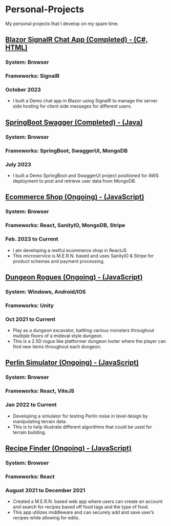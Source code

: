 # Personal-Projects
 My personal projects that I develop on my spare time. 

## [Blazor SignalR Chat App (Completed) - (C#, HTML)](https://github.com/tgraha09/BlazorChatSignalRCore)
### System: Browser
### Frameworks: SignalR 
### October 2023
* I built a Demo chat app in Blazor using SignalR to manage the server side hosting for client side messages for different users.

## [SpringBoot Swagger (Completed) - (Java)](https://github.com/tgraha09/springboot-swagger)
### System: Browser
### Frameworks: SpringBoot, SwaggerUI, MongoDB 
### July 2023
* I built a Demo SpringBoot and SwaggerUI project positioned for AWS deployment to post and retrieve user data from MongoDB. 

## [Ecommerce Shop (Ongoing) - (JavaScript)](https://github.com/tgraha09/next-express)
### System: Browser
### Frameworks: React, SanityIO, MongoDB, Stripe
### Feb. 2023 to Current
* I am developing a restful ecommerce shop in ReactJS
* This microservice is M.E.R.N. based and uses SanityIO & Stripe for product schemas and payment processing.
 

## [Dungeon Rogues (Ongoing) - (JavaScript)](https://github.com/tgraha09/Dungeon-Rogues)
### System: Windows, Android/IOS
### Frameworks: Unity
### Oct 2021 to Current
* Play as a dungeon excavator, battling various monsters throughout multiple floors of a mideval style dungeon.
* This is a 2.5D rogue like platformer dungeon looter where the player can find new items throughout each dungeon.

## [Perlin Simulator (Ongoing) - (JavaScript)](https://github.com/tgraha09/PerlinSimulator)
### System: Browser
### Frameworks: React, ViteJS
### Jan 2022 to Current
* Developing a simulator for testing Perlin noise in level design by manipulating terrain data.
* This is to help illustrate different algorithms that could be used for terrain building. 

## [Recipe Finder (Ongoing) - (JavaScript)](https://github.com/tgraha09/DomoMaker-A-Start)
### System: Browser
### Frameworks: React
### August 2021 to December 2021
* Created a M.E.R.N. based web app where users can create an account and search for recipes based off food tags and the type of food. 
* This app utilizes middleware and can securely add and save user’s recipes while allowing for edits.  


